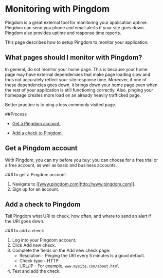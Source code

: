 # Monitoring with Pingdom

Pingdom is a great external tool for monitoring your application uptime. Pingdom can send you phone and email alerts if your site goes down. Pingdom also provides uptime and response time reports.

This page describes how to setup Pingdom to monitor your application. 
<!--This page also describes how to use FitterHappier to create a unique URI for your application specifically to be monitored by Pingdom.-->

## What pages should I monitor with Pingdom?
In general, do not monitor your home page. This is because your home page may have external dependencies that make page loading slow and thus not accurately reflect your site response time. Moreover, if one of these dependencies goes down, it brings down your home page even when the rest of your application is still functioning correctly. Also, pinging your homepage creates more load on an already heavily trafficked page.

Better practice is to ping a less commonly visited page.

<!-- or to use a tool like the FitterHappier plugin to create a page specifically for tracking uptime-->

##Process

* [Get a Pingdom account.][1]

<!-- * [(Optional) Install the FitterHappier plugin.][2] * [(Optional) Update and verify your environment.][3]-->

* [Add a check to Pingdom.][4]


<h2 id="topic1">Get a Pingdom account</h2>

With Pingdom, you can try before you buy: you can choose for a free trial or a free account, as well as basic and business accounts.

###To get a Pingdom account
1. Navigate to [[www.pingdom.com|http://www.pingdom.com]].
2. Sign up for an account.

<!-- <h2 id="topic2"> (Optional) Install the FitterHappier plugin</h2>

FitterHappier is a Rails plugin that provides actions for monitoring the availability of websites and databases. The FitterHappier monitoring controller disables unnecessary Rails features, such as sessions, layouts, and logging. It creates URIs that can be monitored fast and efficiently.

For information about the FitterHappier plugin, see [[github.com/atmos/fitter_happier|http://github.com/atmos/fitter_happier]]. 

<h3 id="topic5">To install the FitterHappier plugin</h3>

1. Run the following commands from the project root of your Rails application:

        cd vendor/plugins
        git clone git://github.com/atmos/fitter_happier.git

2. Start your application in development mode and test the following URIs:

        curl localhost:3000/fitter_happier
        FitterHappier Site Check Passed

        curl localhost:3000/fitter_happier/site_check
        FitterHappier Site Check Passed @ Wed, 17 Dec 2008 14:27:47 -0800

        curl localhost:3000/fitter_happier/site_and_database_check
        FitterHappier Site and Database Check Passed @ Wed, 17 Dec 2008 14:27:57 -0800
        Schema Version: 20081217141904


<h2 id="topic3"> (Optional) Update and verify your environment for the FitterHappier plugin</h2>

After you install FitterHappier, redeploy your application and confirm that the FitterHappier URIs have been added to your deployed application. 

### To update and verify your environment
1. Commit the changes to your git repository so that the FitterHappier plugin is added to your application.   
2. Redeploy your application.
3. Verify that the deployment was successful by testing the same URIs as [above][5], replacing "localhost:3000" with your application's hostname. -->

<h2 id="topic4"> Add a check to Pingdom</h2>

Tell Pingdom what URI to check, how often, and where to send an alert if the URI goes down.

###To add a check 
1. Log into your Pingdom account.
2. Click Add new check.
3. Complete the fields on the Add new check page:  
    * Resolution - Pinging the URI every 5 minutes is a good default.
    * Check type - HTTP
    * URL/IP - For example, `www.mysite.com/about.html`
4. Test and add the check.

<!--    * URL/IP For example, `www.mysite.com/fitter_happier/site_check` or `www.mysite.com/about.html` -->

[1]: #topic1        "topic1"
[2]: #topic2        "topic2"
[3]: #topic3        "topic3"	
[4]: #topic4        "topic4"
[5]: #topic5        "topic5"